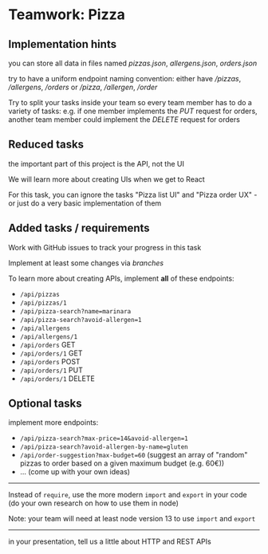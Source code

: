 # Teamwork: Pizza

## Implementation hints

you can store all data in files named _pizzas.json_, _allergens.json_, _orders.json_

try to have a uniform endpoint naming convention: either have _/pizzas_, _/allergens_, _/orders_ or _/pizza_, _/allergen_, _/order_

Try to split your tasks inside your team so every team member has to do a variety of tasks: e.g. if one member implements the _PUT_ request for orders, another team member could implement the _DELETE_ request for orders

## Reduced tasks

the important part of this project is the API, not the UI

We will learn more about creating UIs when we get to React

For this task, you can ignore the tasks "Pizza list UI" and "Pizza order UX" - or just do a very basic implementation of them

## Added tasks / requirements

Work with GitHub issues to track your progress in this task

Implement at least some changes via _branches_

To learn more about creating APIs, implement **all** of these endpoints:

- `/api/pizzas`
- `/api/pizzas/1`
- `/api/pizza-search?name=marinara`
- `/api/pizza-search?avoid-allergen=1`
- `/api/allergens`
- `/api/allergens/1`
- `/api/orders` GET
- `/api/orders/1` GET
- `/api/orders` POST
- `/api/orders/1` PUT
- `/api/orders/1` DELETE

## Optional tasks

implement more endpoints:

- `/api/pizza-search?max-price=14&avoid-allergen=1`
- `/api/pizza-search?avoid-allergen-by-name=gluten`
- `/api/order-suggestion?max-budget=60` (suggest an array of "random" pizzas to order based on a given maximum budget (e.g. 60€))
- ... (come up with your own ideas)

---

Instead of `require`, use the more modern `import` and `export` in your code (do your own research on how to use them in node)

Note: your team will need at least node version 13 to use `import` and `export`

---

in your presentation, tell us a little about HTTP and REST APIs

